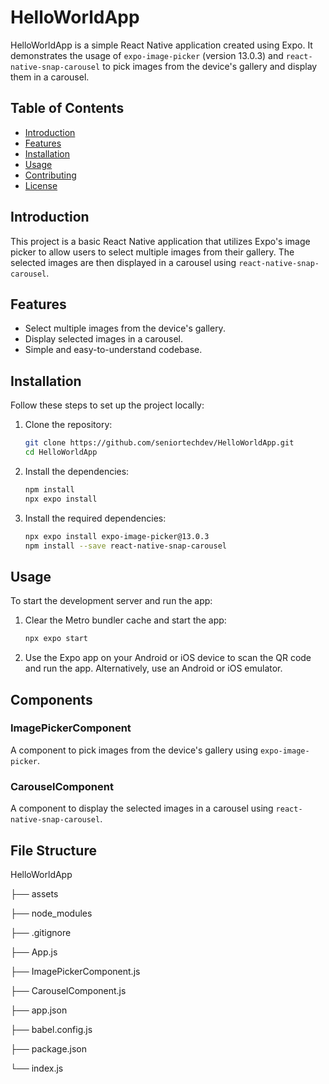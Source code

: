 # HelloWorldApp

HelloWorldApp is a simple React Native application created using Expo. It demonstrates the usage of `expo-image-picker` (version 13.0.3) and `react-native-snap-carousel` to pick images from the device's gallery and display them in a carousel.

## Table of Contents

- [Introduction](#introduction)
- [Features](#features)
- [Installation](#installation)
- [Usage](#usage)
- [Contributing](#contributing)
- [License](#license)

## Introduction

This project is a basic React Native application that utilizes Expo's image picker to allow users to select multiple images from their gallery. The selected images are then displayed in a carousel using `react-native-snap-carousel`.

## Features

- Select multiple images from the device's gallery.
- Display selected images in a carousel.
- Simple and easy-to-understand codebase.

## Installation

Follow these steps to set up the project locally:

1. Clone the repository:

    ```bash
    git clone https://github.com/seniortechdev/HelloWorldApp.git
    cd HelloWorldApp
    ```

2. Install the dependencies:

    ```bash
    npm install
    npx expo install
    ```

3. Install the required dependencies:

    ```bash
    npx expo install expo-image-picker@13.0.3
    npm install --save react-native-snap-carousel
    ```

## Usage

To start the development server and run the app:

1. Clear the Metro bundler cache and start the app:

    ```bash
    npx expo start
    ```

2. Use the Expo app on your Android or iOS device to scan the QR code and run the app. Alternatively, use an Android or iOS emulator.

## Components

### ImagePickerComponent

A component to pick images from the device's gallery using `expo-image-picker`.

### CarouselComponent

A component to display the selected images in a carousel using `react-native-snap-carousel`.

## File Structure

HelloWorldApp

├── assets

├── node_modules

├── .gitignore

├── App.js

├── ImagePickerComponent.js

├── CarouselComponent.js

├── app.json

├── babel.config.js

├── package.json

└── index.js

